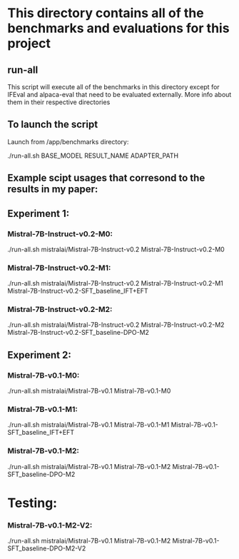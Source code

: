 # This directory contains all of the benchmarks and evaluations for this project

## run-all
This script will execute all of the benchmarks in this directory except for
IFEval and alpaca-eval that need to be evaluated externally.
More info about them in their respective directories

## To launch the script
Launch from /app/benchmarks directory:

./run-all.sh BASE_MODEL RESULT_NAME ADAPTER_PATH

## Example scipt usages that corresond to the results in my paper:

## Experiment 1:
### Mistral-7B-Instruct-v0.2-M0:
./run-all.sh mistralai/Mistral-7B-Instruct-v0.2 Mistral-7B-Instruct-v0.2-M0

### Mistral-7B-Instruct-v0.2-M1:
./run-all.sh mistralai/Mistral-7B-Instruct-v0.2 Mistral-7B-Instruct-v0.2-M1 Mistral-7B-Instruct-v0.2-SFT_baseline_IFT+EFT

### Mistral-7B-Instruct-v0.2-M2:
./run-all.sh mistralai/Mistral-7B-Instruct-v0.2 Mistral-7B-Instruct-v0.2-M2 Mistral-7B-Instruct-v0.2-SFT_baseline-DPO-M2

## Experiment 2:
### Mistral-7B-v0.1-M0:
./run-all.sh mistralai/Mistral-7B-v0.1 Mistral-7B-v0.1-M0

### Mistral-7B-v0.1-M1:
./run-all.sh mistralai/Mistral-7B-v0.1 Mistral-7B-v0.1-M1 Mistral-7B-v0.1-SFT_baseline_IFT+EFT

### Mistral-7B-v0.1-M2:
./run-all.sh mistralai/Mistral-7B-v0.1 Mistral-7B-v0.1-M2 Mistral-7B-v0.1-SFT_baseline-DPO-M2

# Testing:
### Mistral-7B-v0.1-M2-V2:
./run-all.sh mistralai/Mistral-7B-v0.1 Mistral-7B-v0.1-M2 Mistral-7B-v0.1-SFT_baseline-DPO-M2-V2
